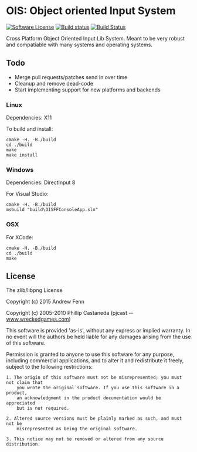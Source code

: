 # OIS: Object oriented Input System

[![Software License](https://img.shields.io/badge/license-zlib%2Flibpng-green.svg)](LICENSE.md)
[![Build status](https://ci.appveyor.com/api/projects/status/grsgdeij6soi88bs?svg=true)](https://ci.appveyor.com/project/andrewfenn/ois)
[![Build Status](https://travis-ci.org/andrewfenn/OIS.svg?branch=master)](https://travis-ci.org/andrewfenn/OIS)

Cross Platform Object Oriented Input Lib System. Meant to be very robust and
compatiable with many systems and operating systems.

## Todo

- Merge pull requests/patches send in over time
- Cleanup and remove dead-code
- Start implementing support for new platforms and backends

### Linux

Dependencies: X11

To build and install:

    cmake -H. -B./build
    cd ./build
    make
    make install

### Windows

Dependencies: DirectInput 8

For Visual Studio:

    cmake -H. -B./build
    msbuild "build\OISFFConsoleApp.sln"

### OSX

For XCode:

    cmake -H. -B./build
    cd ./build
    make

## License

The zlib/libpng License

Copyright (c) 2015 Andrew Fenn

Copyright (c) 2005-2010 Phillip Castaneda (pjcast -- www.wreckedgames.com)

This software is provided 'as-is', without any express or implied warranty. In no
event will the authors be held liable for any damages arising from the use of this
software.

Permission is granted to anyone to use this software for any purpose, including
commercial applications, and to alter it and redistribute it freely, subject to the
following restrictions:

    1. The origin of this software must not be misrepresented; you must not claim that
		you wrote the original software. If you use this software in a product,
		an acknowledgment in the product documentation would be appreciated
		but is not required.

    2. Altered source versions must be plainly marked as such, and must not be
		misrepresented as being the original software.

    3. This notice may not be removed or altered from any source distribution.
